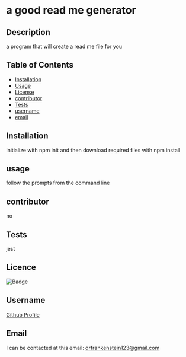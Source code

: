 # a good read me generator
 
## Description
 
a program that will create a read me file for you
 
## Table of Contents
 
* [Installation](#Installation) 
* [Usage](#Usage) 
* [License](#License) 
* [contributor](#contributor) 
* [Tests](#Tests)
* [username](#username) 
* [email](#email)
 
## Installation
 
initialize with npm init and then download required files with npm install
 
## usage

follow the prompts from the command line
 
## contributor 
 
no
 
## Tests
jest
 
## Licence

![Badge](https://img.shields.io/badge/license--green)
 
## Username

[Github Profile](https://github.com/neyneyalldayday/)
 
## Email

I can be contacted at this email: <drfrankenstein123@gmail.com>